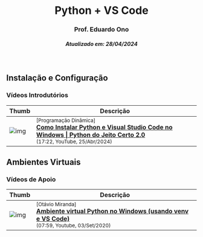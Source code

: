 
<h1 align="center">Python + VS Code</h1>

<h3 align="center">Prof. Eduardo Ono</h3>

<h5 align="center">Atualizado em: 28/04/2024</h5>

&nbsp;

## Instalação e Configuração

### Vídeos Introdutórios

| Thumb | Descrição |
| --- | --- |
| ![img](https://img.youtube.com/vi/R9dLGLVqK9Q/default.jpg) | <sup>[Programação Dinâmica]</sup><br>[__Como Instalar Python e Visual Studio Code no Windows \| Python do Jeito Certo 2.0__](https://www.youtube.com/watch?v=R9dLGLVqK9Q)<br><sub>(17:22, YouTube, 25/Abr/2024)</sub> |

## Ambientes Virtuais

### Vídeos de Apoio

| Thumb | Descrição |
| --- | --- |
| ![img](https://img.youtube.com/vi/m1TYpvIYm74/default.jpg) | <sup>[Otávio Miranda]</sup><br>[<strong>Ambiente virtual Python no Windows (usando venv e VS Code)</strong>](https://www.youtube.com/watch?v=m1TYpvIYm74)<br><sub>(07:59, Youtube, 03/Set/2020)</sub> |

&nbsp;
